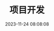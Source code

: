 ---
title: 项目开发
date: 2023-11-24 08:08:08
aside: false
top_img: false
comments: false
type: "categories"
---